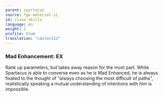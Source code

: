 ```yaml
---
parent: spartacus
source: fgo-material-ii
id: class-skills
language: en
weight: 1
profile: true
translation: "castor212"
---
```


### Mad Enhancement: EX

Rank up parameters, but takes away reason for the most part.
While Spartacus is able to converse even as he is Mad Enhanced, he is always fixated to the thought of “always choosing the most difficult of paths”, realistically speaking a mutual understanding of intentions with him is impossible.
